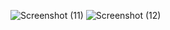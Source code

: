 ![Screenshot (11)](https://github.com/GustavBengtersHedlund/rereground/assets/112628828/6f3386fb-cf3e-4352-9413-551dc1a35410)
![Screenshot (12)](https://github.com/GustavBengtersHedlund/rereground/assets/112628828/5f9e053a-8312-40e3-bdda-71afc665e327)
